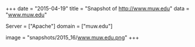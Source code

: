 
+++
date = "2015-04-19"
title = "Snapshot of http://www.muw.edu"
data = "www.muw.edu"

Server = ["Apache"]
domain = ["muw.edu"]

  image = "snapshots/2015_16/www.muw.edu.png"
+++
#
